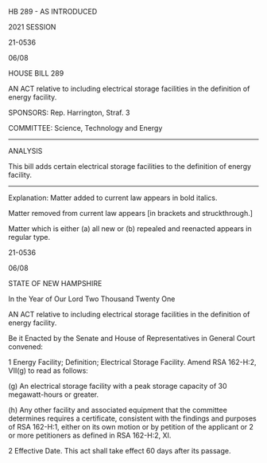  HB 289 - AS INTRODUCED

 

 

2021 SESSION

 21-0536

 06/08

 

HOUSE BILL 289

 

AN ACT relative to including electrical storage facilities in the definition of energy facility.

 

SPONSORS: Rep. Harrington, Straf. 3

 

COMMITTEE: Science, Technology and Energy

 

-----------------------------------------------------------------

 

ANALYSIS

 

 This bill adds certain electrical storage facilities to the definition of energy facility.

 

- - - - - - - - - - - - - - - - - - - - - - - - - - - - - - - - - - - - - - - - - - - - - - - - - - - - - - - - - - - - - - - - - - - - - - - - - - - 

 

Explanation: Matter added to current law appears in bold italics.

 Matter removed from current law appears [in brackets and struckthrough.]

 Matter which is either (a) all new or (b) repealed and reenacted appears in regular type.

 21-0536

 06/08

 

STATE OF NEW HAMPSHIRE

 

In the Year of Our Lord Two Thousand Twenty One

 

AN ACT relative to including electrical storage facilities in the definition of energy facility.

 

Be it Enacted by the Senate and House of Representatives in General Court convened:

 

 1 Energy Facility; Definition; Electrical Storage Facility. Amend RSA 162-H:2, VII(g) to read as follows:

 (g) An electrical storage facility with a peak storage capacity of 30 megawatt-hours or greater. 

 (h) Any other facility and associated equipment that the committee determines requires a certificate, consistent with the findings and purposes of RSA 162-H:1, either on its own motion or by petition of the applicant or 2 or more petitioners as defined in RSA 162-H:2, XI. 

 2 Effective Date. This act shall take effect 60 days after its passage.

